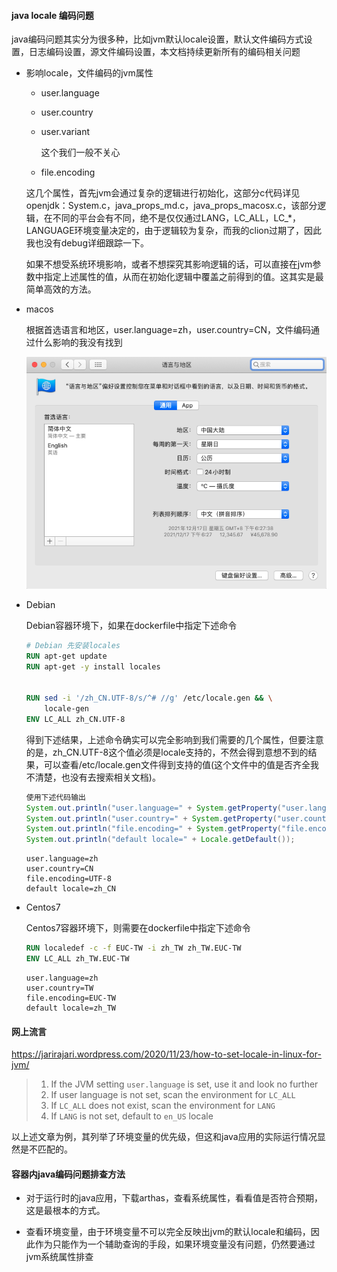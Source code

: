 #### java locale 编码问题

java编码问题其实分为很多种，比如jvm默认locale设置，默认文件编码方式设置，日志编码设置，源文件编码设置，本文档持续更新所有的编码相关问题

* 影响locale，文件编码的jvm属性

  * user.language

  * user.country

  * user.variant

    这个我们一般不关心

  * file.encoding

  这几个属性，首先jvm会通过复杂的逻辑进行初始化，这部分c代码详见openjdk：System.c，java_props_md.c，java_props_macosx.c，该部分逻辑，在不同的平台会有不同，绝不是仅仅通过LANG，LC_ALL，LC_*，LANGUAGE环境变量决定的，由于逻辑较为复杂，而我的clion过期了，因此我也没有debug详细跟踪一下。

  如果不想受系统环境影响，或者不想探究其影响逻辑的话，可以直接在jvm参数中指定上述属性的值，从而在初始化逻辑中覆盖之前得到的值。这其实是最简单高效的方法。

* macos

  根据首选语言和地区，user.language=zh，user.country=CN，文件编码通过什么影响的我没有找到

  ![image-20211217182748500](images/image-20211217182748500.png)

* Debian

  Debian容器环境下，如果在dockerfile中指定下述命令

  ```dockerfile
  # Debian 先安装locales
  RUN apt-get update
  RUN apt-get -y install locales
  
  
  RUN sed -i '/zh_CN.UTF-8/s/^# //g' /etc/locale.gen && \
      locale-gen
  ENV LC_ALL zh_CN.UTF-8
  ```

  得到下述结果，上述命令确实可以完全影响到我们需要的几个属性，但要注意的是，zh_CN.UTF-8这个值必须是locale支持的，不然会得到意想不到的结果，可以查看/etc/locale.gen文件得到支持的值(这个文件中的值是否齐全我不清楚，也没有去搜索相关文档)。

  ```java
  使用下述代码输出
  System.out.println("user.language=" + System.getProperty("user.language"));
  System.out.println("user.country=" + System.getProperty("user.country"));
  System.out.println("file.encoding=" + System.getProperty("file.encoding"));
  System.out.println("default locale=" + Locale.getDefault());
  ```

  ```properties
  user.language=zh
  user.country=CN
  file.encoding=UTF-8
  default locale=zh_CN
  ```

* Centos7

  Centos7容器环境下，则需要在dockerfile中指定下述命令

  ```dockerfile
  RUN localedef -c -f EUC-TW -i zh_TW zh_TW.EUC-TW
  ENV LC_ALL zh_TW.EUC-TW
  ```

  ```properties
  user.language=zh
  user.country=TW
  file.encoding=EUC-TW
  default locale=zh_TW
  ```

#### 网上流言

https://jarirajari.wordpress.com/2020/11/23/how-to-set-locale-in-linux-for-jvm/

> 1. If the JVM setting `user.language` is set, use it and look no further
> 2. If user language is not set, scan the environment for `LC_ALL`
> 3. If `LC_ALL` does not exist, scan the environment for `LANG`
> 4. If `LANG` is not set, default to `en_US` locale

以上述文章为例，其列举了环境变量的优先级，但这和java应用的实际运行情况显然是不匹配的。

#### 容器内java编码问题排查方法

* 对于运行时的java应用，下载arthas，查看系统属性，看看值是否符合预期，这是最根本的方式。

* 查看环境变量，由于环境变量不可以完全反映出jvm的默认locale和编码，因此作为只能作为一个辅助查询的手段，如果环境变量没有问题，仍然要通过jvm系统属性排查

